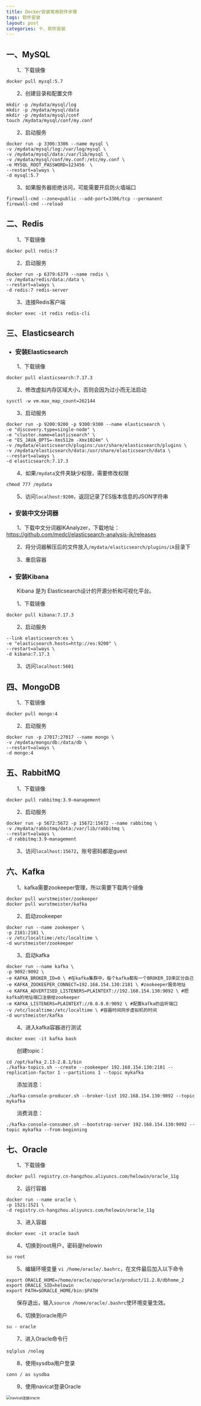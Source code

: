 ```yaml
---
title: Docker安装常用软件步骤
tags: 软件安装
layout: post
categories: 十、软件安装
---
```


## 一、MySQL

　　1、下载镜像

```shell
docker pull mysql:5.7
```

　　2、创建目录和配置文件

```shell
mkdir -p /mydata/mysql/log
mkdir -p /mydata/mysql/data
mkdir -p /mydata/mysql/conf
touch /mydata/mysql/conf/my.conf
```

　　2、启动服务

```shell
docker run -p 3306:3306 --name mysql \
-v /mydata/mysql/log:/var/log/mysql \
-v /mydata/mysql/data:/var/lib/mysql \
-v /mydata/mysql/conf/my.conf:/etc/my.conf \
-e MYSQL_ROOT_PASSWORD=123456  \
--restart=always \
-d mysql:5.7
```

　　3、如果服务器拒绝访问，可能需要开启防火墙端口

```shell
firewall-cmd --zone=public --add-port=3306/tcp --permanent
firewall-cmd --reload
```

## 二、Redis

　　1、下载镜像

```shell
docker pull redis:7
```

　　2、启动服务

```shell
docker run -p 6379:6379 --name redis \
-v /mydata/redis/data:/data \
--restart=always \
-d redis:7 redis-server
```

　　3、连接Redis客户端

```shell
docker exec -it redis redis-cli
```

## 三、Elasticsearch

* ### 安装Elasticsearch

　　1、下载镜像

```shell
docker pull elasticsearch:7.17.3
```

　　2、修改虚拟内存区域大小，否则会因为过小而无法启动

```shell
sysctl -w vm.max_map_count=262144
```

　　3、启动服务

```shell
docker run -p 9200:9200 -p 9300:9300 --name elasticsearch \
-e "discovery.type=single-node" \
-e "cluster.name=elasticsearch" \
-e "ES_JAVA_OPTS=-Xms512m -Xmx1024m" \
-v /mydata/elasticsearch/plugins:/usr/share/elasticsearch/plugins \
-v /mydata/elasticsearch/data:/usr/share/elasticsearch/data \
--restart=always \
-d elasticsearch:7.17.3
```

　　4、如果`/mydata`文件夹缺少权限，需要修改权限
```shell
chmod 777 /mydata
```

　　5、访问`localhost:9200`，返回记录了ES版本信息的JSON字符串

* ### 安装中文分词器

　　1、下载中文分词器IKAnalyzer，下载地址：<https://github.com/medcl/elasticsearch-analysis-ik/releases>

　　2、将分词器解压后的文件放入`/mydata/elasticsearch/plugins/ik`目录下

　　3、重启容器

* ### 安装Kibana

　　Kibana 是为 Elasticsearch设计的开源分析和可视化平台。

　　1、下载镜像

```shell
docker pull kibana:7.17.3
```

　　2、启动服务

```shell
--link elasticsearch:es \
-e "elasticsearch.hosts=http://es:9200" \
--restart=always \
-d kibana:7.17.3
```

　　3、访问`localhost:5601`

## 四、MongoDB

　　1、下载镜像

```shell
docker pull mongo:4
```

　　2、启动服务

```shell
docker run -p 27017:27017 --name mongo \
-v /mydata/mongo/db:/data/db \
--restart=always \
-d mongo:4
```

## 五、RabbitMQ

　　1、下载镜像

```shell
docker pull rabbitmq:3.9-management
```

　　2、启动服务

```shell
docker run -p 5672:5672 -p 15672:15672 --name rabbitmq \
-v /mydata/rabbitmq/data:/var/lib/rabbitmq \
--restart=always \
-d rabbitmq:3.9-management
```

　　3、访问`localhost:15672`，账号密码都是guest

## 六、Kafka

　　1、kafka需要zookeeper管理，所以需要下载两个镜像

```shell
docker pull wurstmeister/zookeeper
docker pull wurstmeister/kafka
```

　　2、启动zookeeper

```shell
docker run --name zookeeper \
-p 2181:2181 \
-v /etc/localtime:/etc/localtime \
-d wurstmeister/zookeeper
```

　　3、启动kafka

```shell
docker run --name kafka \
-p 9092:9092 \
-e KAFKA_BROKER_ID=0 \ #在kafka集群中，每个kafka都有一个BROKER_ID来区分自己
-e KAFKA_ZOOKEEPER_CONNECT=192.168.154.130:2181 \ #zookeeper服务地址
-e KAFKA_ADVERTISED_LISTENERS=PLAINTEXT://192.168.154.130:9092 \ #把kafka的地址端口注册给zookeeper
-e KAFKA_LISTENERS=PLAINTEXT://0.0.0.0:9092 \ #配置kafka的监听端口
-v /etc/localtime:/etc/localtime \ #容器时间同步虚拟机的时间
-d wurstmeister/kafka
```

　　4、进入kafka容器进行测试

```shell
docker exec -it kafka bash
```

　　创建topic：

```shell
cd /opt/kafka_2.13-2.8.1/bin
./kafka-topics.sh --create --zookeeper 192.168.154.130:2181 --replication-factor 1 --partitions 1 --topic mykafka
```

　　添加消息：

```shell
./kafka-console-producer.sh --broker-list 192.168.154.130:9092 --topic mykafka
```

　　消费消息：

```shell
./kafka-console-consumer.sh --bootstrap-server 192.168.154.130:9092 --topic mykafka --from-beginning
```

## 七、Oracle

　　1、下载镜像

```shell
docker pull registry.cn-hangzhou.aliyuncs.com/helowin/oracle_11g
```

　　2、运行容器

```shell
docker run --name oracle \
-p 1521:1521 \
-d registry.cn-hangzhou.aliyuncs.com/helowin/oracle_11g
```

　　3、进入容器

```shell
docker exec -it oracle bash
```

　　4、切换到root用户，密码是helowin

```shell
su root
```

　　5、编辑环境变量 `vi /home/oracle/.bashrc`，在文件最后加入以下命令

```shell
export ORACLE_HOME=/home/oracle/app/oracle/product/11.2.0/dbhome_2
export ORACLE_SID=helowin
export PATH=$ORACLE_HOME/bin:$PATH
```

　　保存退出，输入`source /home/oracle/.bashrc`使环境变量生效。

　　6、切换到oracle用户

```shell
su - oracle
```

　　7、进入Oracle命令行

```shell
sqlplus /nolog　　
```

　　8、使用sysdba用户登录

```shell
conn / as sysdba
```

　　9、使用navicat登录Oracle

<img src="/assets/img/linux/navicat连接oracle.png" alt="navicat连接oracle" style="zoom:67%;" />
